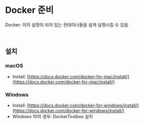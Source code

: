 # Docker 준비

Docker: 이미 설정이 되어 있는 컨테이너들을 쉽게 실행시킬 수 있음

<br>

## 설치

### macOS

+ Install: [https://docs.docker.com/docker-for-mac/install/](https://docs.docker.com/docker-for-mac/install/)

### Windows

+ Install: [https://docs.docker.com/docker-for-windows/install/](https://docs.docker.com/docker-for-windows/install/)
+ Windows 10의 경우: DockerToolbox 설치



